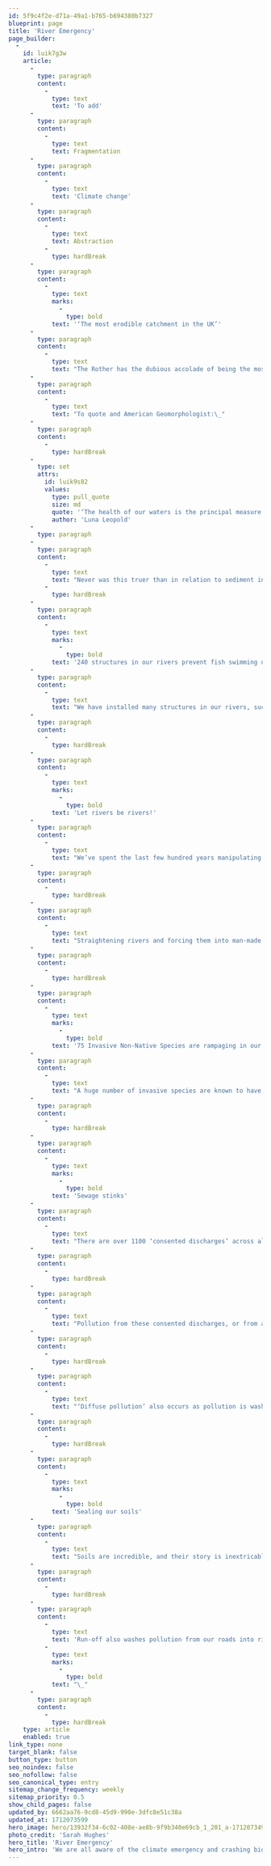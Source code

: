 ```yaml
---
id: 5f9c4f2e-d71a-49a1-b765-b694380b7327
blueprint: page
title: 'River Emergency'
page_builder:
  -
    id: luik7g3w
    article:
      -
        type: paragraph
        content:
          -
            type: text
            text: 'To add'
      -
        type: paragraph
        content:
          -
            type: text
            text: Fragmentation
      -
        type: paragraph
        content:
          -
            type: text
            text: 'Climate change'
      -
        type: paragraph
        content:
          -
            type: text
            text: Abstraction
          -
            type: hardBreak
      -
        type: paragraph
        content:
          -
            type: text
            marks:
              -
                type: bold
            text: '‘The most erodible catchment in the UK’'
      -
        type: paragraph
        content:
          -
            type: text
            text: "The Rother has the dubious accolade of being the most erodible catchment in the UK. Here the sandy soils are easily washed into the river during rainfall. Soil in the river is known as sediment. It affects water quality and smothers gravels and plants.\_ Fish can’t lay their eggs in gravels which are smothered by sediment."
      -
        type: paragraph
        content:
          -
            type: text
            text: "To quote and American Geomorphologist:\_"
      -
        type: paragraph
        content:
          -
            type: hardBreak
      -
        type: set
        attrs:
          id: luik9s82
          values:
            type: pull_quote
            size: md
            quote: '‘The health of our waters is the principal measure of how we live on the land.’ '
            author: 'Luna Leopold'
      -
        type: paragraph
      -
        type: paragraph
        content:
          -
            type: text
            text: "Never was this truer than in relation to sediment in the Rother.\_"
          -
            type: hardBreak
      -
        type: paragraph
        content:
          -
            type: text
            marks:
              -
                type: bold
            text: '240 structures in our rivers prevent fish swimming up and downstream'
      -
        type: paragraph
        content:
          -
            type: text
            text: "We have installed many structures in our rivers, such as locks, weirs, and culverts (where the river flows through a giant pipe). They interrupt the natural flow, stop fish moving up and downstream and, in the Rother, trap huge amounts of sediment behind them.\_"
      -
        type: paragraph
        content:
          -
            type: hardBreak
      -
        type: paragraph
        content:
          -
            type: text
            marks:
              -
                type: bold
            text: 'Let rivers be rivers!'
      -
        type: paragraph
        content:
          -
            type: text
            text: "We’ve spent the last few hundred years manipulating river flows, trying to drain land, direct rivers, hold water back here and there to suit our human needs.\_ We’ve now realised the error of our ways and will likely spend the next few decades trying to reverse this!\_"
      -
        type: paragraph
        content:
          -
            type: hardBreak
      -
        type: paragraph
        content:
          -
            type: text
            text: "Straightening rivers and forcing them into man-made channels prevents them from behaving naturally. Luna Leopold also said ‘The stream has to have change’. Our rivers need to be free to grow and shrink, shift and sway. They should be sinuous, meandering here and there in braided multi-channels. Rivers and floodplains should be one in the same entity. Our desire to control rivers is often at our peril - we see more frequent and severe flooding events downstream where rivers are constrained. Where there’s space to do so we need to re-wet the landscape, allowing nature to do its thing.\_ There are so many benefits for us too."
      -
        type: paragraph
        content:
          -
            type: hardBreak
      -
        type: paragraph
        content:
          -
            type: text
            marks:
              -
                type: bold
            text: '75 Invasive Non-Native Species are rampaging in our riverscapes'
      -
        type: paragraph
        content:
          -
            type: text
            text: "A huge number of invasive species are known to have set up home in and around our rivers.\_ Their impact on our native species can be catastrophic. The American Mink is one of the worst offenders - where mink live water voles dare not tread. Water voles cannot have a hope of returning to their homes whilst mink are inhabiting these rivers.\_"
      -
        type: paragraph
        content:
          -
            type: hardBreak
      -
        type: paragraph
        content:
          -
            type: text
            marks:
              -
                type: bold
            text: 'Sewage stinks'
      -
        type: paragraph
        content:
          -
            type: text
            text: "There are over 1100 ‘consented discharges’ across all of the rivers in our patch.\_ A ‘consented discharge’ allows waste from water companies, agriculture, industries and homes to be put into the river. We all know about the stink from sewage overflows, but incredibly over 700 of these consented discharges are actually from homes with small private sewage treatment plants and septic tanks. If they are not well maintained our rivers are at risk."
      -
        type: paragraph
        content:
          -
            type: hardBreak
      -
        type: paragraph
        content:
          -
            type: text
            text: "Pollution from these consented discharges, or from accidental spills, kills wildlife, instantly or over time. It also reduces our ability to enjoy our rivers - no one wants to paddle in pee.\_"
      -
        type: paragraph
        content:
          -
            type: hardBreak
      -
        type: paragraph
        content:
          -
            type: text
            text: "‘Diffuse pollution’ also occurs as pollution is washed into the river from large areas of land, such as farm fields close to rivers which may have had a pesticide applied to them.\_\_"
      -
        type: paragraph
        content:
          -
            type: hardBreak
      -
        type: paragraph
        content:
          -
            type: text
            marks:
              -
                type: bold
            text: 'Sealing our soils'
      -
        type: paragraph
        content:
          -
            type: text
            text: "Soils are incredible, and their story is inextricably linked with our rivers. In a natural system soils hold water during rainfall, making it available for plants and releasing it slowly to the riverscape over time. But in so many areas we are sealing our soils, installing hard surfaces instead.\_ Water rushes off hard surfaces, increasing the risk of flooding. Around 30,000 properties in our area are at risk of flooding from this type of ‘surface water’.\_"
      -
        type: paragraph
        content:
          -
            type: hardBreak
      -
        type: paragraph
        content:
          -
            type: text
            text: 'Run-off also washes pollution from our roads into rivers. Using our cars leaves behind a toxic mix of chemicals on the surface of the road (think of the black slush when it snows). These are washed into our rivers - a poisonous peril for the wildlife living there. '
          -
            type: text
            marks:
              -
                type: bold
            text: "\_"
      -
        type: paragraph
        content:
          -
            type: hardBreak
    type: article
    enabled: true
link_type: none
target_blank: false
button_type: button
seo_noindex: false
seo_nofollow: false
seo_canonical_type: entry
sitemap_change_frequency: weekly
sitemap_priority: 0.5
show_child_pages: false
updated_by: 6662aa76-9cd8-45d9-990e-3dfc8e51c38a
updated_at: 1712073599
hero_image: hero/13932f34-6c02-408e-ae8b-9f9b340e69cb_1_201_a-1712073499.jpeg
photo_credit: 'Sarah Hughes'
hero_title: 'River Emergency'
hero_intro: 'We are all aware of the climate emergency and crashing biodiversity. Our rivers are facing an existential crisis too, blighted by how we live today.'
---
```

